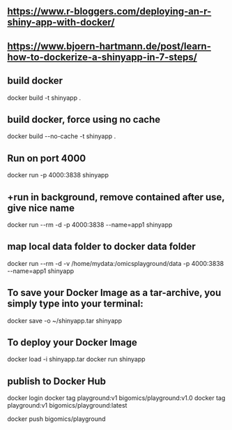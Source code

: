 ##
##
## https://www.r-bloggers.com/deploying-an-r-shiny-app-with-docker/
## https://www.bjoern-hartmann.de/post/learn-how-to-dockerize-a-shinyapp-in-7-steps/
##


## build docker
docker build -t shinyapp .

## build docker, force using no cache
docker build --no-cache -t shinyapp .

## Run on port 4000
docker run -p 4000:3838 shinyapp

## +run in background, remove contained after use, give nice name
docker run --rm -d -p 4000:3838 --name=app1 shinyapp

## map local data folder to docker data folder
docker run --rm -d -v /home/mydata:/omicsplayground/data -p 4000:3838 --name=app1 shinyapp

## To save your Docker Image as a tar-archive, you simply type into your terminal:
docker save -o ~/shinyapp.tar shinyapp

## To deploy your Docker Image
docker load -i shinyapp.tar
docker run shinyapp

## publish to Docker Hub
docker login
docker tag playground:v1 bigomics/playground:v1.0
docker tag playground:v1 bigomics/playground:latest

docker push bigomics/playground
